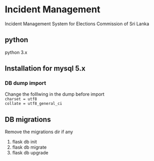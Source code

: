 # Incident Management

Incident Management System for Elections Commission of Sri Lanka

## python

python 3.x 

## Installation for mysql 5.x

### DB dump import 

Change the folllwing in the dump before import  
`charset = utf8`   
`collate = utf8_general_ci`

## DB migrations
Remove the migrations dir if any  

1) flask db init
2) flask db migrate
3) flask db upgrade